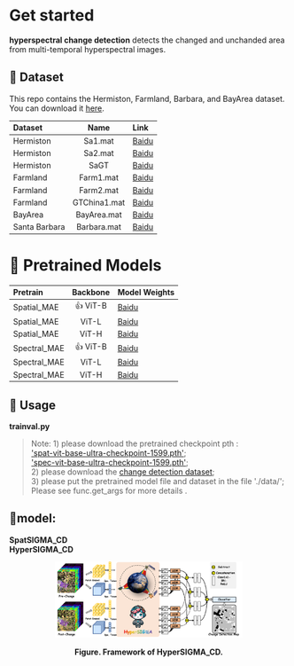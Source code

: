 
# Get started
<strong> hyperspectral change detection</strong> detects the changed and unchanded area from multi-temporal hyperspectral images.<br>

## 🌷 Dataset
This repo contains the Hermiston, Farmland, Barbara, and BayArea dataset. You can download it [here](https://pan.baidu.com/s/1Ts3GtBLa_AC3w6jVUYj3wg?pwd=xub5). <br>


| Dataset | Name | Link |
| :------- | :------: | :------ |
| Hermiston | Sa1.mat | [Baidu](https://pan.baidu.com/s/1mE0mez2XmdKge53HYzrTWA?pwd=zvd4)  | 
| Hermiston |  Sa2.mat |  [Baidu](https://pan.baidu.com/s/1F7MhvGjQ-eLStd0DkRdpTQ?pwd=w4go)  |
| Hermiston | SaGT | [Baidu](https://pan.baidu.com/s/1_DQ9odK-wtCzytRzqN32KA?pwd=htyg) | 
| Farmland | Farm1.mat |  [Baidu](https://pan.baidu.com/s/1yoAkqFEotMATPu-Q9_Coxw?pwd=yu7i)  |
| Farmland | Farm2.mat | [Baidu](https://pan.baidu.com/s/1yngft49s3dqEIgU50ZqkwA?pwd=8ys8) | 
| Farmland | GTChina1.mat |  [Baidu](https://pan.baidu.com/s/1cNSMkN3lT0EqGd62WuoNbA?pwd=e50b)|
| BayArea | BayArea.mat | [Baidu](https://pan.baidu.com/s/1N-Pngno1iQnlPcKIH2NCBQ?pwd=8ju7) | 
| Santa Barbara | Barbara.mat |  [Baidu](https://pan.baidu.com/s/1DqxH8_9D6D3AEQJhwB60ww?pwd=z85q)|

# 🚀 Pretrained Models

| Pretrain | Backbone | Model Weights |
| :------- | :------: | :------ |
| Spatial_MAE |👍 ViT-B | [Baidu](https://pan.baidu.com/s/1kShixCeWhPGde-vLLxQLJg?pwd=vruc)  | 
| Spatial_MAE | ViT-L |  [Baidu](https://pan.baidu.com/s/11iwHFh8sfg9S-inxOYtJlA?pwd=d2qs)  |
| Spatial_MAE | ViT-H | [Baidu](https://pan.baidu.com/s/1gV9A_XmTCBRw90zjSt90ZQ?pwd=knuu) | 
| Spectral_MAE |👍 ViT-B |  [Baidu](https://pan.baidu.com/s/1VinBf4qnN98aa6z7TZ-ENQ?pwd=mi2y)  |
| Spectral_MAE | ViT-L | [Baidu](https://pan.baidu.com/s/1tF2rG-T_65QA3UaG4K9Lhg?pwd=xvdd) | 
| Spectral_MAE | ViT-H |  [Baidu](https://pan.baidu.com/s/1Di9ffWuzxPZUagBCU4Px2w?pwd=bi9r)|



## 🔨 Usage
<strong> trainval.py </strong> <br>
> Note: 1) please download the pretrained checkpoint pth :<br>
>     ['spat-vit-base-ultra-checkpoint-1599.pth'](https://pan.baidu.com/s/1kShixCeWhPGde-vLLxQLJg?pwd=vruc); <br>
>     ['spec-vit-base-ultra-checkpoint-1599.pth'](https://pan.baidu.com/s/1VinBf4qnN98aa6z7TZ-ENQ?pwd=mi2y);<br>
>     2) please download the [change detection dataset](https://pan.baidu.com/s/1Ts3GtBLa_AC3w6jVUYj3wg?pwd=xub5#list/path=%2F);<br>
>     3) please put the pretrained model file and dataset in the file './data/';<br>
>     Please see func.get_args for more details .<br>


## 🔴model: <br>
<strong> SpatSIGMA_CD </strong> <br>
<strong> HyperSIGMA_CD </strong> <br>


<figure>
<div align="center">
<img src=HyperSIGMA_CD.png width="80%">
</div>

<div align='center'>
 
**Figure. Framework of HyperSIGMA_CD.**

</div>
<br>











